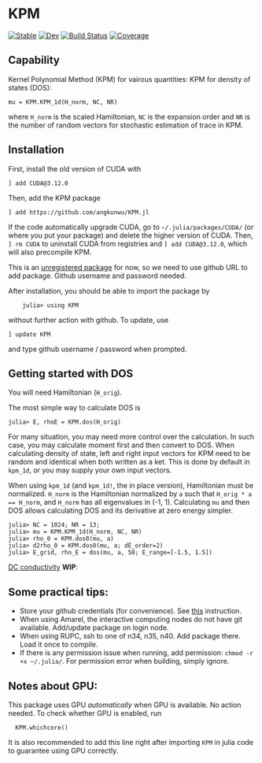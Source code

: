 # KPM

[![Stable](https://img.shields.io/badge/docs-stable-blue.svg)](https://yixingfu.github.io/KPM.jl/stable)
[![Dev](https://img.shields.io/badge/docs-dev-blue.svg)](https://yixingfu.github.io/KPM.jl/dev)
[![Build Status](https://github.com/yixingfu/KPM.jl/workflows/CI/badge.svg)](https://github.com/yixingfu/KPM.jl/actions)
[![Coverage](https://codecov.io/gh/yixingfu/KPM.jl/branch/master/graph/badge.svg)](https://codecov.io/gh/yixingfu/KPM.jl)

## Capability

Kernel Polynomial Method (KPM) for vairous quantities:
KPM for density of states (DOS):
```
mu = KPM.KPM_1d(H_norm, NC, NR)
```
where `H_norm` is the scaled Hamiltonian, `NC` is the expansion order and `NR` is the number of random vectors for stochastic estimation of trace in KPM.

## Installation
  First, install the old version of CUDA with
  ```
  ] add CUDA@3.12.0
  ```
  Then, add the KPM package
  ```
  ] add https://github.com/angkunwu/KPM.jl
  ```
  If the code automatically upgrade CUDA, go to `~/.julia/packages/CUDA/` (or where you put your package) and delete the higher version of CUDA. Then, `] rm CUDA` to uninstall CUDA from registries and `] add CUDA@3.12.0`, which will also precompile KPM.

  This is an [unregistered package](https://docs.julialang.org/en/v1.0/stdlib/Pkg/#Adding-unregistered-packages-1) for now, so we need to use github URL to add package. Github username and password needed.

  After installation, you should be able to import the package by
  ```
      julia> using KPM
  ```
  without further action with github. To update, use
  ```
  ] update KPM
  ```
  and type github username / password when prompted.
  

## Getting started with DOS

  You will need Hamiltonian (`H_orig`).  

  The most simple way to calculate DOS is
  ```
  julia> E, rhoE = KPM.dos(H_orig)
  ```

  For many situation, you may need more control over the calculation. In such case, you may calculate moment first and then convert to DOS. 
When calculating density of state, left and right input vectors for KPM need to be random and identical when both written as a ket. This is
done by default in `kpm_1d`, or you may supply your own input vectors.

  When using `kpm_1d` (and `kpm_1d!`, the in place version), Hamiltonian must be normalized. `H_norm` is the Hamiltonian normalized by `a` such that `H_orig * a == H_norm`, and `H_norm` has all eigenvalues in (-1, 1). Calculating `mu` and then DOS allows calculating DOS and its derivative at zero energy simpler.

  ```
  julia> NC = 1024; NR = 13;
  julia> mu = KPM.KPM_1d(H_norm, NC, NR)
  julia> rho_0 = KPM.dos0(mu, a)
  julia> d2rho_0 = KPM.dos0(mu, a; dE_order=2)
  julia> E_grid, rho_E = dos(mu, a, 50; E_range=[-1.5, 1.5])
  ```

  [DC conductivity](https://arxiv.org/abs/1410.8140) **WIP**:

## Some practical tips:
  * Store your github credentials (for convenience). See [this](https://docs.github.com/en/free-pro-team@latest/github/using-git/caching-your-github-credentials-in-git) instruction.
  * When using Amarel, the interactive computing nodes do not have git available. Add/update package on login node. 
  * When using RUPC, ssh to one of n34, n35, n40. Add package there. Load it once to compile. 
  * If there is any permission issue when running, add permission: `chmod -r +x ~/.julia/`. For permission error when building, simply ignore.


## Notes about GPU:

This package uses GPU *automatically* when GPU is available. No action needed. To check whether GPU is enabled, run
```
  KPM.whichcore()
```
It is also recommended to add this line right after importing `KPM` in julia code to guarantee using GPU correctly.
